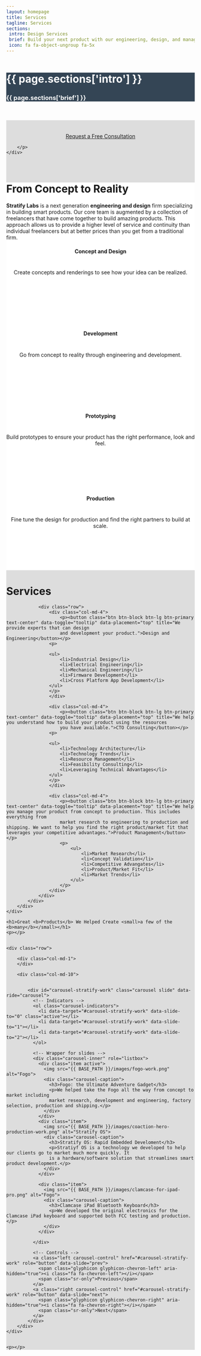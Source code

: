 ```yaml
---
layout: homepage
title: Services
tagline: Services
sections:
 intro: Design Services
 brief: Build your next product with our engineering, design, and management consulting services
 icon: fa fa-object-ungroup fa-5x
---
```


<div style="background: #344555; color: #fff;">
<div class="container">
	<div class="row" style="margin-top: 50px; margin-bottom: 50px;">
		<div class="col-md-3 text-center">
			<h1><i class="{{ page.sections['icon'] }}"></i></h1>
		</div>
		<div class="col-md-9">
			<h1><b>{{ page.sections['intro'] }}</b></h1>
			<h3>{{ page.sections['brief'] }}</h3>
		</div>
	</div>
</div>
</div>

<div style="background: #ddd;">
	<div class="container" style="padding-top: 20px; padding-bottom: 20px;">
		<p>
			<center>
				<a class="btn btn-lg btn-success" href="https://goo.gl/forms/JDm6yKoL0SMZUWIl2" target="_blank">Request a Free Consultation</a>
			</center>

		</p>
	</div>
</div>

<div style="background: #fff;">
	<div class="container">
	<h1>From Concept to <b>Reality</b></h1>
	<p><b>Stratify Labs</b> is a next generation <b>engineering and design</b> firm specializing in building smart products. Our core team is augmented by a collection of freelancers that have come together to build amazing products. This approach allows us to provide a higher level of service and continuity than individual freelancers but at better prices than you get from a traditional firm.</p>
		<div class="row" style="margin-top: 20px; margin-bottom: 20px; text-align: center">
			<div class="col-md-3">
				<div class="alert alert-danger" style="height:200px">
					<h4>Concept and Design</h4>
					<h1><b><i class="fa fa-pencil-square-o"></i></b></h1>
					<p>Create concepts and renderings to see how your idea 
					can be realized.</p>
				</div>
			</div>
			<div class="col-md-3">
				<div class="alert alert-warning" style="height:200px">
					<h4>Development</h4>
					<h1><b><i class="fa fa-object-ungroup"></i></b></h1>
					<p>Go from concept to reality through engineering and
					development.</p>
				</div>
			</div>
			<div class="col-md-3">
				<div class="alert alert-info" style="height:200px">
					<h4>Prototyping</h4>
					<h1><b><i class="fa fa-wrench"></i></b></h1>
					<p>Build prototypes to ensure your product has the right 
					performance, look and feel.</p>
				</div>
			</div>
			<div class="col-md-3">
				<div class="alert alert-success" style="height:200px">
					<h4>Production</h4>
					<h1><b><i class="fa fa-cube"></i></b></h1>
					<p>Fine tune the design for production and find the right 
					partners to build at scale.</p>
				</div>
			</div>
		</div>
	</div>
</div>



<div style="background: #ddd;">
	<div class="container">
		<div class="row" style="margin-top: 20px; margin-bottom: 20px;">
			<div class="col-md-12">
				<h1><b>Services</b></h1>


				<div class="row">
					<div class="col-md-4">
						<p><button class="btn btn-block btn-lg btn-primary text-center" data-toggle="tooltip" data-placement="top" title="We provide experts that can design
						and development your product.">Design and Engineering</button></p>
					<p>

					<ul>
						<li>Industrial Design</li>
						<li>Electrical Engineering</li>
						<li>Mechanical Engineering</li>
						<li>Firmware Development</li>
						<li>Cross Platform App Development</li>
					</ul>
					</p>
					</div>

					<div class="col-md-4">
						<p><button class="btn btn-block btn-lg btn-primary text-center" data-toggle="tooltip" data-placement="top" title="We help you understand how to build your product using the resources
						you have available.">CTO Consulting</button></p>
					<p>

					<ul>
						<li>Technology Architecture</li>
						<li>Technology Trends</li>
						<li>Resource Management</li>
						<li>Feasibility Consulting</li>
						<li>Leveraging Technical Advantages</li>
					</ul>
					</p>
					</div>

					<div class="col-md-4">
						<p><button class="btn btn-block btn-lg btn-primary text-center" data-toggle="tooltip" data-placement="top" title="We help you manage your product from concept to production. This includes everything from
						market research to engineering to production and shipping. We want to help you find the right product/market fit that leverages your competitive advantages.">Product Management</button></p>
						<p>
							<ul>
								<li>Market Research</li>
								<li>Concept Validation</li>
								<li>Competitive Advangates</li>
								<li>Product/Market Fit</li>
								<li>Market Trends</li>
							</ul>
						</p>
					</div>
				</div>
			</div>
		</div>
	</div>
</div>

<div class="container">

	<h1>Great <b>Products</b> We Helped Create <small>a few of the <b>many</b></small></h1>
	<p></p>


	<div class="row">

		<div class="col-md-1">
		</div>

		<div class="col-md-10">


			<div id="carousel-stratify-work" class="carousel slide" data-ride="carousel">
			  <!-- Indicators -->
			  <ol class="carousel-indicators">
			    <li data-target="#carousel-stratify-work" data-slide-to="0" class="active"></li>
			    <li data-target="#carousel-stratify-work" data-slide-to="1"></li>
			    <li data-target="#carousel-stratify-work" data-slide-to="2"></li>
			  </ol>

			  <!-- Wrapper for slides -->
			  <div class="carousel-inner" role="listbox">
			    <div class="item active">
			      <img src="{{ BASE_PATH }}/images/fogo-work.png" alt="Fogo">
			      <div class="carousel-caption">
			        <h3>Fogo: the Ultimate Adventure Gadget</h3>
			        <p>We helped take the Fogo all the way from concept to market including
			       	market research, development and engineering, factory selection, production and shipping.</p>
			      </div>
			    </div>
			    <div class="item">
			      <img src="{{ BASE_PATH }}/images/coaction-hero-production-work.png" alt="Stratify OS">
			      <div class="carousel-caption">
			       	<h3>Stratify OS: Rapid Embedded Develoment</h3>
			        <p>Stratiyf OS is a technology we developed to help our clients go to market much more quickly. It
			        is a hardware/software solution that streamlines smart product development.</p>
			      </div>
			    </div>

			   	<div class="item">
			      <img src="{{ BASE_PATH }}/images/clamcase-for-ipad-pro.png" alt="Fogo">
			      <div class="carousel-caption">
			       	<h3>Clamcase iPad Bluetooth Keyboard</h3>
			        <p>We developed the original electronics for the Clamcase iPad keyboard and supported both FCC testing and production.</p>
			      </div>
			    </div>
			
			  </div>

			  <!-- Controls -->
			  <a class="left carousel-control" href="#carousel-stratify-work" role="button" data-slide="prev">
		    	<span class="glyphicon glyphicon-chevron-left" aria-hidden="true"><i class="fa fa-chevron-left"></i></span>
			    <span class="sr-only">Previous</span>
			  </a>
			  <a class="right carousel-control" href="#carousel-stratify-work" role="button" data-slide="next">
		    	<span class="glyphicon glyphicon-chevron-right" aria-hidden="true"><i class="fa fa-chevron-right"></i></span>
			    <span class="sr-only">Next</span>
			  </a>
			</div>
		</div>
	</div>


	<p></p>

</div>






